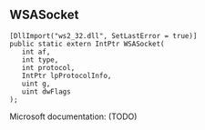 ## WSASocket

```
[DllImport("ws2_32.dll", SetLastError = true)]
public static extern IntPtr WSASocket(
   int af,
   int type,
   int protocol,
   IntPtr lpProtocolInfo,
   uint g,
   uint dwFlags
);
```

Microsoft documentation: (TODO)
